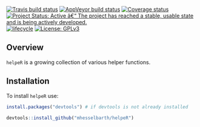 
<!-- README.md is generated from README.Rmd. Please edit that file -->

[![Travis build
status](https://travis-ci.org/mhesselbarth/helpeR.svg?branch=master)](https://travis-ci.org/mhesselbarth/helpeR)
[![AppVeyor build
status](https://ci.appveyor.com/api/projects/status/4cb27ru465yigwl6/branch/master?svg=true)](https://ci.appveyor.com/project/mhesselbarth/helper/branch/master)
[![Coverage
status](https://codecov.io/gh/mhesselbarth/helpeR/branch/master/graph/badge.svg)](https://codecov.io/gh/mhesselbarth/helpeR)
[![Project Status: Active â€“ The project has reached a stable, usable
state and is being actively
developed.](https://www.repostatus.org/badges/latest/active.svg)](https://www.repostatus.org/#active)
[![lifecycle](https://img.shields.io/badge/lifecycle-experimental-orange.svg)](https://www.tidyverse.org/lifecycle/#experimental)
[![License:
GPLv3](https://img.shields.io/badge/License-GPLv3-blue.svg)](https://www.gnu.org/licenses/gpl-3.0)

## Overview

`helpeR` is a growing collection of various helper functions.

## Installation

To install `helpeR` use:

``` r
install.packages("devtools") # if devtools is not already installed

devtools::install_github("mhesselbarth/helpeR")
```
